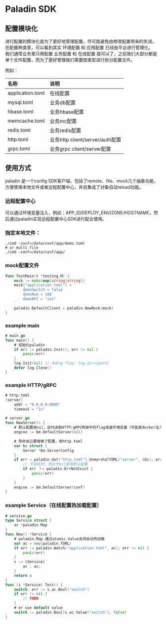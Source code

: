 # Paladin SDK

## 配置模块化
进行配置的模块化是为了更好地管理配置，尽可能避免由修改配置带来的失误。  
在配置种类里，可以看到其实 环境配置 和 应用配置 已经由平台进行管理化。  
我们通常业务里只用配置 业务配置 和 在线配置 就可以了，之前我们大部分都是单个文件配置，而为了更好管理我们需要按类型进行拆分配置文件。  

例如：

| 名称 | 说明 |
|:------|:------|
| application.toml | 在线配置 |
| mysql.toml | 业务db配置 |
| hbase.toml | 业务hbase配置 |
| memcache.toml | 业务mc配置 |
| redis.toml | 业务redis配置 |
| http.toml | 业务http client/server/auth配置 |
| grpc.toml | 业务grpc client/server配置 |

## 使用方式

paladin 是一个config SDK客户端，包括了remote、file、mock几个抽象功能，方便使用本地文件或者远程配置中心，并且集成了对象自动reload功能。

### 远程配置中心
可以通过环境变量注入，例如：APP_ID/DEPLOY_ENV/ZONE/HOSTNAME，然后通过paladin实现远程配置中心SDK进行配合使用。

### 指定本地文件：
```shell
./cmd -conf=/data/conf/app/demo.toml
# or multi file
./cmd -conf=/data/conf/app/
```

### mock配置文件
```go
func TestMain(t *testing.M) {
    mock := make(map[string]string])
    mock["application.toml"] = `
        demoSwitch = false
        demoNum = 100
        demoAPI = "xxx"
    `
    paladin.DefaultClient = paladin.NewMock(mock)
}
```

### example main
```go
# main.go
func main() {
    # 初始化paladin
    if err := paladin.Init(); err != nil {
        panic(err)
    }
    log.Init(nil) // debug flag: log.dir={path}
    defer log.Close()
}
```

### example HTTP/gRPC
```go
# http.toml
[server]
    addr = "0.0.0.0:9000"
    timeout = "1s"
  
# server.go
func NewServer() {
    # 默认配置用nil，这时读取HTTP/gRPC构架中的flag或者环境变量（可能是docker注入的环境变量，默认端口：8000/9000）
    engine := bm.DefaultServer(nil)
  
    # 除非自己要替换了配置，用http.toml
    var bc struct {
        Server *bm.ServerConfig
    }
    if err = paladin.Get("http.toml").UnmarshalTOML("server", &bc); err != nil {
        // 不存在时，将会为nil使用默认配置
        if err ！= paladin.ErrNotExist {
            panic(err)
        }
    } 
    engine := bm.DefaultServer(conf)
}
```

### example Service（在线配置热加载配置）
```go
# service.go
type Service struct {
    ac *paladin.Map
}
func New() *Service {
    # paladin.Map 通过atomic.Value支持自动热加载
    var ac = new(paladin.TOML)
    if err := paladin.Watch("application.toml", ac); err != nil {
        panic(err)
    }
    s := &Service{
        ac : ac;
    }
    return s
}
func (s *Service) Test() {
    switch, err := s.ac.Bool("switch")
    if err != nil {
        // TODO
    }
    # or use default value
    switch := paladin.Bool(s.ac.Value("switch"), false)
}
```
